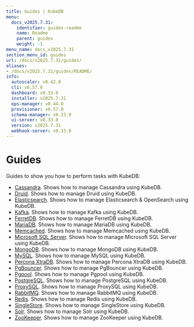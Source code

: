 ```yaml
---
title: Guides | KubeDB
menu:
  docs_v2025.7.31:
    identifier: guides-readme
    name: Readme
    parent: guides
    weight: -1
menu_name: docs_v2025.7.31
section_menu_id: guides
url: /docs/v2025.7.31/guides/
aliases:
- /docs/v2025.7.31/guides/README/
info:
  autoscaler: v0.42.0
  cli: v0.57.0
  dashboard: v0.33.0
  installer: v2025.7.31
  ops-manager: v0.44.0
  provisioner: v0.57.0
  schema-manager: v0.33.0
  ui-server: v0.33.0
  version: v2025.7.31
  webhook-server: v0.33.0
---
```


# Guides

Guides to show you how to perform tasks with KubeDB:
- [Cassandra](/docs/v2025.7.31/guides/cassandra/README). Shows how to manage Cassandra using KubeDB.
- [Druid](/docs/v2025.7.31/guides/druid/README). Shows how to manage Druid using KubeDB.
- [Elasticsearch](/docs/v2025.7.31/guides/elasticsearch/README). Shows how to manage Elasticsearch & OpenSearch using KubeDB.
- [Kafka](/docs/v2025.7.31/guides/kafka/README). Shows how to manage Kafka using KubeDB.
- [FerretDB](/docs/v2025.7.31/guides/ferretdb/README). Shows how to manage FerretDB using KubeDB.
- [MariaDB](/docs/v2025.7.31/guides/mariadb). Shows how to manage MariaDB using KubeDB.
- [Memcached](/docs/v2025.7.31/guides/memcached/README). Shows how to manage Memcached using KubeDB.
- [Microsoft SQL Server](/docs/v2025.7.31/guides/mssqlserver/README). Shows how to manage Microsoft SQL Server using KubeDB.
- [MongoDB](/docs/v2025.7.31/guides/mongodb/README). Shows how to manage MongoDB using KubeDB.
- [MySQL](/docs/v2025.7.31/guides/mysql/README). Shows how to manage MySQL using KubeDB.
- [Percona XtraDB](/docs/v2025.7.31/guides/percona-xtradb/README). Shows how to manage Percona XtraDB using KubeDB.
- [PgBouncer](/docs/v2025.7.31/guides/pgbouncer/README). Shows how to manage PgBouncer using KubeDB.
- [Pgpool](/docs/v2025.7.31/guides/pgpool/README). Shows how to manage Pgpool using KubeDB.
- [PostgreSQL](/docs/v2025.7.31/guides/postgres/README). Shows how to manage PostgreSQL using KubeDB.
- [ProxySQL](/docs/v2025.7.31/guides/proxysql/README). Shows how to manage ProxySQL using KubeDB.
- [RabbitMQ](/docs/v2025.7.31/guides/rabbitmq/README). Shows how to manage RabbitMQ using KubeDB.
- [Redis](/docs/v2025.7.31/guides/redis/README). Shows how to manage Redis using KubeDB.
- [SingleStore](/docs/v2025.7.31/guides/singlestore/README). Shows how to manage SingleStore using KubeDB.
- [Solr](/docs/v2025.7.31/guides/solr/README). Shows how to manage Solr using KubeDB.
- [ZooKeeper](/docs/v2025.7.31/guides/zookeeper/README). Shows how to manage ZooKeeper using KubeDB.
